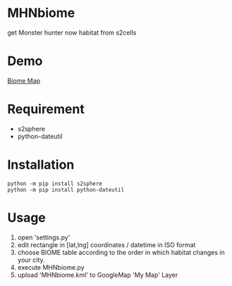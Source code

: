 # MHNbiome
get Monster hunter now habitat from s2cells

# Demo
[Biome Map](https://www.google.com/maps/d/viewer?mid=1USJtRPPXmrfwIQYm9cPX5Awt6CYblbI&hl=en&usp=sharing)

# Requirement
* s2sphere
* python-dateutil
 
# Installation
```
python -m pip install s2sphere
python -m pip install python-dateutil
```

# Usage
1. open 'settings.py'
1. edit rectangle in [lat,lng] coordinates / datetime in ISO format
1. choose BIOME table according to the order in which habitat changes in your city.
1. execute MHNbiome.py
1. upload 'MHNbiome.kml' to GoogleMap 'My Map' Layer
